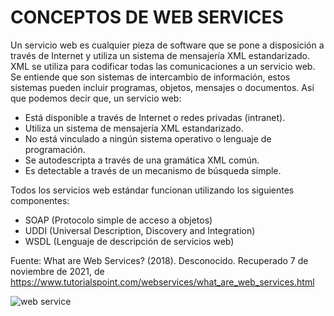 # CONCEPTOS DE WEB SERVICES
Un servicio web es cualquier pieza de software que se pone a disposición a través de Internet y utiliza un sistema de mensajería XML estandarizado. XML se utiliza para codificar todas las comunicaciones a un servicio web. Se entiende que son sistemas de intercambio de información, estos sistemas pueden incluir programas, objetos, mensajes o documentos. Así que podemos decir que, un servicio web:
* Está disponible a través de Internet o redes privadas (intranet).
* Utiliza un sistema de mensajería XML estandarizado.
* No está vinculado a ningún sistema operativo o lenguaje de programación.
* Se autodescripta a través de una gramática XML común.
* Es detectable a través de un mecanismo de búsqueda simple.

Todos los servicios web estándar funcionan utilizando los siguientes componentes:
* SOAP (Protocolo simple de acceso a objetos)
* UDDI (Universal Description, Discovery and Integration)
* WSDL (Lenguaje de descripción de servicios web)

Fuente: What are Web Services? (2018). Desconocido. Recuperado 7 de noviembre de 2021, de https://www.tutorialspoint.com/webservices/what_are_web_services.html 

![web service](https://user-images.githubusercontent.com/50895566/140667459-ed004156-36ea-45be-ab50-49fa89d732e5.jpg)
